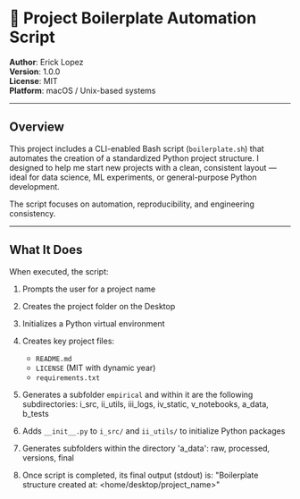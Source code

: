 # 🔧 Project Boilerplate Automation Script

**Author**: Erick Lopez  
**Version**: 1.0.0  
**License**: MIT  
**Platform**: macOS / Unix-based systems

---

## Overview

This project includes a CLI-enabled Bash script (`boilerplate.sh`) that automates the creation of a standardized Python project structure. I designed to help me start new projects with a clean, consistent layout — ideal for data science, ML experiments, or general-purpose Python development.

The script focuses on automation, reproducibility, and engineering consistency.

---

## What It Does

When executed, the script:

1. Prompts the user for a project name
2. Creates the project folder on the Desktop
3. Initializes a Python virtual environment
4. Creates key project files:
   - `README.md`
   - `LICENSE` (MIT with dynamic year)
   - `requirements.txt`
5. Generates a subfolder `empirical` and within it are the following subdirectories: i_src, ii_utils, iii_logs, iv_static, v_notebooks, a_data, b_tests

6. Adds `__init__.py` to `i_src/` and `ii_utils/` to initialize Python packages
7. Generates subfolders within the directory 'a_data': raw, processed, versions, final
8. Once script is completed, its final output (stdout) is: "Boilerplate structure created at: <home/desktop/project_name>"
